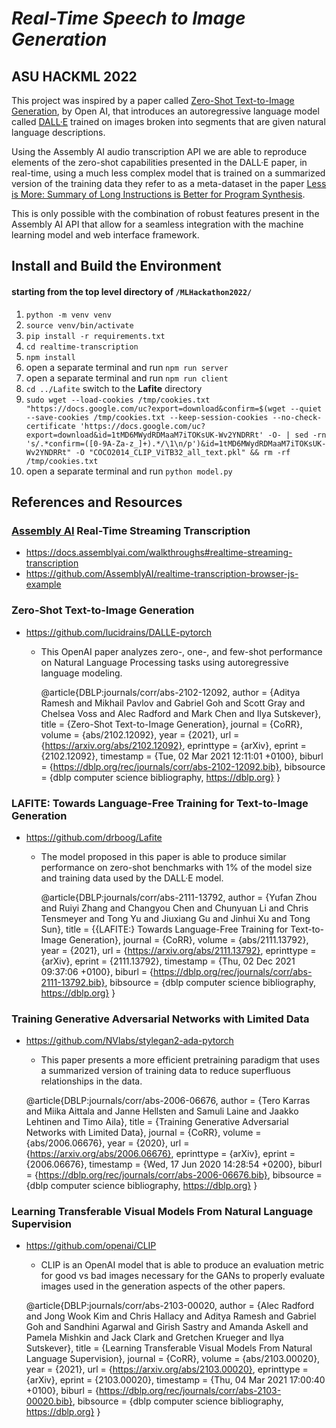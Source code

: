 # _Real-Time Speech to Image Generation_
## ASU HACKML 2022

This project was inspired by a paper called [Zero-Shot Text-to-Image Generation](https://arxiv.org/abs/2102.12092), by Open AI, that introduces an autoregressive language model called [DALL·E](https://openai.com/blog/dall-e/) trained on images broken into segments that are given natural language descriptions. 

Using the Assembly AI audio transcription API we are able to reproduce elements of the zero-shot capabilities presented in the DALL·E paper, in real-time, using a much less complex model that is trained on a summarized version of the training data they refer to as a meta-dataset in the paper [Less is More: Summary of Long Instructions is Better for Program Synthesis](https://arxiv.org/abs/2203.08597).

This is only possible with the combination of robust features present in the Assembly AI API that allow for a seamless integration with the machine learning model and web interface framework.

## Install and Build the Environment

#### starting from the top level directory of `/MLHackathon2022/`

1. `python -m venv venv`
2. `source venv/bin/activate`
3. `pip install -r requirements.txt`
4. `cd realtime-transcription`
5. `npm install`
6. open a separate terminal and run `npm run server`
7. open a separate terminal and run `npm run client`
8. `cd ../Lafite` switch to the **Lafite** directory
9. `sudo wget --load-cookies /tmp/cookies.txt "https://docs.google.com/uc?export=download&confirm=$(wget --quiet --save-cookies /tmp/cookies.txt --keep-session-cookies --no-check-certificate 'https://docs.google.com/uc?export=download&id=1tMD6MWydRDMaaM7iTOKsUK-Wv2YNDRRt' -O- | sed -rn 's/.*confirm=([0-9A-Za-z_]+).*/\1\n/p')&id=1tMD6MWydRDMaaM7iTOKsUK-Wv2YNDRRt" -O "COCO2014_CLIP_ViTB32_all_text.pkl" && rm -rf /tmp/cookies.txt`
10. open a separate terminal and run `python model.py`

## References and Resources

### [Assembly AI](https://docs.assemblyai.com/) Real-Time Streaming Transcription
- https://docs.assemblyai.com/walkthroughs#realtime-streaming-transcription
- https://github.com/AssemblyAI/realtime-transcription-browser-js-example


### Zero-Shot Text-to-Image Generation
- https://github.com/lucidrains/DALLE-pytorch
  - This OpenAI paper analyzes zero-, one-, and few-shot performance on Natural Language Processing tasks using autoregressive language modeling.


    @article{DBLP:journals/corr/abs-2102-12092,
      author    = {Aditya Ramesh and
                   Mikhail Pavlov and
                   Gabriel Goh and
                   Scott Gray and
                   Chelsea Voss and
                   Alec Radford and
                   Mark Chen and
                   Ilya Sutskever},
      title     = {Zero-Shot Text-to-Image Generation},
      journal   = {CoRR},
      volume    = {abs/2102.12092},
      year      = {2021},
      url       = {https://arxiv.org/abs/2102.12092},
      eprinttype = {arXiv},
      eprint    = {2102.12092},
      timestamp = {Tue, 02 Mar 2021 12:11:01 +0100},
      biburl    = {https://dblp.org/rec/journals/corr/abs-2102-12092.bib},
      bibsource = {dblp computer science bibliography, https://dblp.org}
    }

### LAFITE: Towards Language-Free Training for Text-to-Image Generation
- https://github.com/drboog/Lafite
  - The model proposed in this paper is able to produce similar performance on zero-shot benchmarks with 1% of the model size and training data used by the DALL·E model.


    @article{DBLP:journals/corr/abs-2111-13792,
      author    = {Yufan Zhou and
                   Ruiyi Zhang and
                   Changyou Chen and
                   Chunyuan Li and
                   Chris Tensmeyer and
                   Tong Yu and
                   Jiuxiang Gu and
                   Jinhui Xu and
                   Tong Sun},
      title     = {{LAFITE:} Towards Language-Free Training for Text-to-Image Generation},
      journal   = {CoRR},
      volume    = {abs/2111.13792},
      year      = {2021},
      url       = {https://arxiv.org/abs/2111.13792},
      eprinttype = {arXiv},
      eprint    = {2111.13792},
      timestamp = {Thu, 02 Dec 2021 09:37:06 +0100},
      biburl    = {https://dblp.org/rec/journals/corr/abs-2111-13792.bib},
      bibsource = {dblp computer science bibliography, https://dblp.org}
    }

### Training Generative Adversarial Networks with Limited Data
- https://github.com/NVlabs/stylegan2-ada-pytorch
   - This paper presents a more efficient pretraining paradigm that uses a summarized version of training data to reduce superfluous relationships in the data.


    @article{DBLP:journals/corr/abs-2006-06676,
      author    = {Tero Karras and
                   Miika Aittala and
                   Janne Hellsten and
                   Samuli Laine and
                   Jaakko Lehtinen and
                   Timo Aila},
      title     = {Training Generative Adversarial Networks with Limited Data},
      journal   = {CoRR},
      volume    = {abs/2006.06676},
      year      = {2020},
      url       = {https://arxiv.org/abs/2006.06676},
      eprinttype = {arXiv},
      eprint    = {2006.06676},
      timestamp = {Wed, 17 Jun 2020 14:28:54 +0200},
      biburl    = {https://dblp.org/rec/journals/corr/abs-2006-06676.bib},
      bibsource = {dblp computer science bibliography, https://dblp.org}
    }


### Learning Transferable Visual Models From Natural Language Supervision
- https://github.com/openai/CLIP
   - CLIP is an OpenAI model that is able to produce an evaluation metric for good vs bad images necessary for the GANs to properly evaluate images used in the generation aspects of the other papers.


    @article{DBLP:journals/corr/abs-2103-00020,
      author    = {Alec Radford and
                   Jong Wook Kim and
                   Chris Hallacy and
                   Aditya Ramesh and
                   Gabriel Goh and
                   Sandhini Agarwal and
                   Girish Sastry and
                   Amanda Askell and
                   Pamela Mishkin and
                   Jack Clark and
                   Gretchen Krueger and
                   Ilya Sutskever},
      title     = {Learning Transferable Visual Models From Natural Language Supervision},
      journal   = {CoRR},
      volume    = {abs/2103.00020},
      year      = {2021},
      url       = {https://arxiv.org/abs/2103.00020},
      eprinttype = {arXiv},
      eprint    = {2103.00020},
      timestamp = {Thu, 04 Mar 2021 17:00:40 +0100},
      biburl    = {https://dblp.org/rec/journals/corr/abs-2103-00020.bib},
      bibsource = {dblp computer science bibliography, https://dblp.org}
    }
